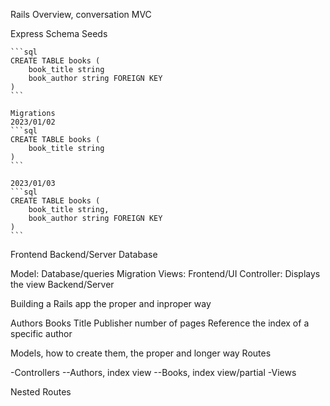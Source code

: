 Rails Overview, conversation
MVC


Express
    Schema
    Seeds

    ```sql
    CREATE TABLE books (
        book_title string
        book_author string FOREIGN KEY
    )
    ```

    Migrations
    2023/01/02
    ```sql
    CREATE TABLE books (
        book_title string
    )
    ```

    2023/01/03
    ```sql
    CREATE TABLE books (
        book_title string,
        book_author string FOREIGN KEY
    )
    ```

Frontend
Backend/Server
Database

Model: Database/queries Migration
Views: Frontend/UI
Controller: Displays the view Backend/Server

Building a Rails app the proper and inproper way

Authors
Books
    Title
    Publisher
    number of pages
    Reference the index of a specific author


Models, how to create them, the proper and longer way
Routes

-Controllers
--Authors, index view
--Books, index view/partial
-Views


Nested Routes
